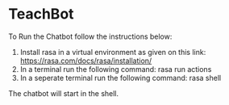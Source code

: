 # TeachBot

To Run the Chatbot follow the instructions below:

1. Install rasa in a virtual environment as given on this link: https://rasa.com/docs/rasa/installation/
2. In a terminal run the following command:
    rasa run actions
3. In a seperate terminal run the following command:
    rasa shell

The chatbot will start in the shell.